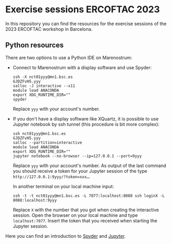 
# Exercise sessions ERCOFTAC 2023

In this repository you can find the resources for the exercise sessions of the 2023 ERCOFTAC workshop in Barcelona.

## Python resources

There are two options to use a Python IDE on Marenostrum:

- Connect to Marenostrum with a display software and use Spyder:
    ```shell
    ssh -X nct01yyy@mn1.bsc.es
    GJDZFvH5.yyy
    salloc -J interactive --x11
    module load ANACONDA
    export XDG_RUNTIME_DIR="" 
    spyder
    ```
    Replace `yyy` with your account's number.
    
- If you don't have a display software like XQuartz, it is possible to use Jupyter notebook by ssh tunnel (this procedure is bit more complex):
    ```shell
    ssh nct01yyy@mn1.bsc.es
    GJDZFvH5.yyy
    salloc --partition=interactive
    module load ANACONDA
    export XDG_RUNTIME_DIR="" 
    jupyter notebook --no-browser --ip=127.0.0.1 --port=9yyy
    ```
    Replace `yyy` with your account's number. As output of the last command you should receive a token for your Jupyter session of the type `http://127.0.0.1:9yyy/?token=xxx…`.
    
    In another terminal on your local machine input:
    ```shell
    ssh -t -t nct01yyy@mn1.bsc.es -L 7077:localhost:8088 ssh loginX -L 8088:localhost:9yyy
    ```
    Replace `X` with the number that you got when creating the interactive session. Open the browser on your local machine and type `localhost:7077`. Insert the token that you received when starting the Jupyter session.

Here you can find an introduction to [Spyder](https://docs.spyder-ide.org/current/videos/first-steps-with-spyder.html) and [Jupyter](https://realpython.com/jupyter-notebook-introduction/).


